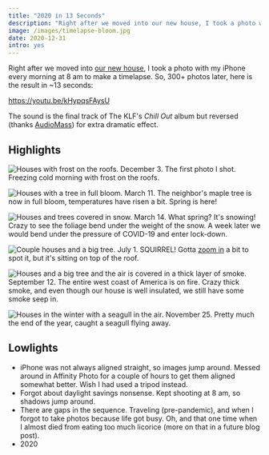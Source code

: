 ```yaml
---
title: "2020 in 13 Seconds"
description: "Right after we moved into our new house, I took a photo with my iPhone every morning at 8 am to make a timelapse."
image: /images/timelapse-bloom.jpg
date: 2020-12-31
intro: yes
---
```


Right after we moved into [our new house](https://www.instagram.com/p/B4DR4uCFLMR/), I took a photo with my iPhone every morning at 8 am to make a timelapse. So, 300+ photos later, here is the result in ~13 seconds:

https://youtu.be/kHypqsFAysU

The sound is the final track of The KLF's _Chill Out_ album but reversed (thanks [AudioMass](https://audiomass.co/)) for extra dramatic effect. 

## Highlights

![Houses with frost on the roofs.](/images/timelapse-first.jpg)
December 3. The first photo I shot. Freezing cold morning with frost on the roofs. 

![Houses with a tree in full bloom.](/images/timelapse-bloom.jpg)
March 11. The neighbor's maple tree is now in full bloom, temperatures have risen a bit. Spring is here!

![Houses and trees covered in snow.](/images/timelapse-snow.jpg)
March 14. What spring? It's snowing! Crazy to see the foliage bend under the weight of the snow. A week later we would bend under the pressure of COVID-19 and enter lock-down. 

![Couple houses and a big tree.](/images/timelapse-squirrel.jpg)
July 1. SQUIRREL! Gotta [zoom in](/images/timelapse-squirrel-zoom.jpg) a bit to spot it, but it's sitting on top of the roof. 

![Houses and a big tree and the air is covered in a thick layer of smoke.](/images/timelapse-smoke.jpg)
September 12. The entire west coast of America is on fire. Crazy thick smoke, and even though our house is well insulated, we still have some smoke seep in. 

![Houses in the winter with a seagull in the air.](/images/timelapse-bird.jpg)
November 25. Pretty much the end of the year, caught a seagull flying away. 

## Lowlights

* iPhone was not always aligned straight, so images jump around. Messed around in Affinity Photo for a couple of hours to get them aligned somewhat better. Wish I had used a tripod instead.
* Forgot about daylight savings nonsense. Kept shooting at 8 am, so shadows jump around.
* There are gaps in the sequence. Traveling (pre-pandemic), and when I forgot to take photos because life got busy. Oh, and that one time when I almost died from eating too much licorice (more on that in a future blog post).
* 2020